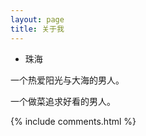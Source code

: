 ```yaml
---
layout: page
title: 关于我 
---
```

- 珠海

一个热爱阳光与大海的男人。

一个做菜追求好看的男人。
<p>

{% include comments.html %}

